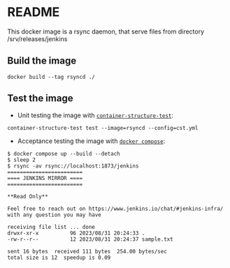 # README

This docker image is a rsync daemon, that serve files from directory /srv/releases/jenkins

## Build the image

```shell
docker build --tag rsyncd ./
```

## Test the image

- Unit testing the image with [`container-structure-test`](https://github.com/GoogleContainerTools/container-structure-test):

```shell
container-structure-test test --image=rsyncd --config=cst.yml
```

- Acceptance testing the image with [`docker compose`](https://docs.docker.com/compose/):

```shell
$ docker compose up --build --detach
$ sleep 2
$ rsync -av rsync://localhost:1873/jenkins
========================
==== JENKINS MIRROR ====
========================

**Read Only**

Feel free to reach out on https://www.jenkins.io/chat/#jenkins-infra/ with any question you may have

receiving file list ... done
drwxr-xr-x          96 2023/08/31 20:24:33 .
-rw-r--r--          12 2023/08/31 20:24:37 sample.txt

sent 16 bytes  received 111 bytes  254.00 bytes/sec
total size is 12  speedup is 0.09
```
